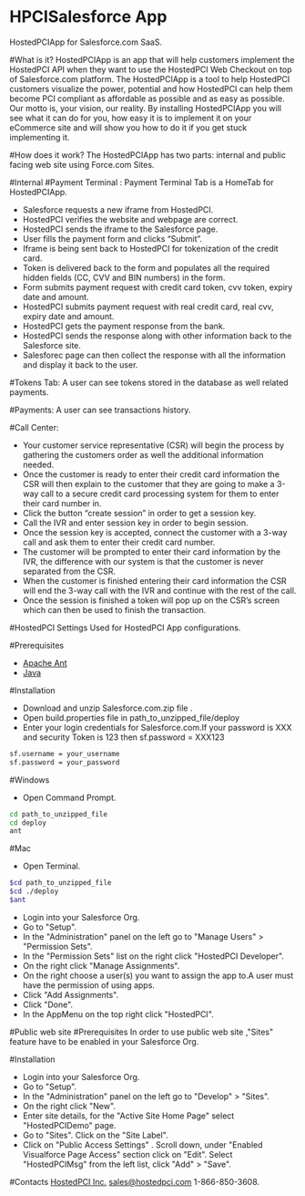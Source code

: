 # HPCISalesforce App
HostedPCIApp for Salesforce.com SaaS.

#What is it?
HostedPCIApp is an app that will help customers implement the HostedPCI API when they want to use the HostedPCI Web Checkout on top of Salesforce.com platform. The HostedPCIApp is a  tool to help HostedPCI customers visualize the power, potential and how HostedPCI can help them become PCI compliant as affordable as possible and as easy as possible. Our motto is, your vision, our reality. By installing HostedPCIApp you will see what it can do for you, how easy it is to implement it on your eCommerce site and will show you how to do it if you get stuck implementing it.

#How does it work?
The HostedPCIApp has two parts: internal and public facing web site using Force.com Sites.

#Internal
#Payment Terminal :
Payment Terminal Tab is  a HomeTab for HostedPCIApp.

- Salesforce requests a new iframe from HostedPCI.
- HostedPCI verifies the website and webpage are correct.
- HostedPCI sends the iframe to the Salesforce page.
- User fills the payment form and clicks “Submit”.
- Iframe is being sent back to HostedPCI for tokenization of the credit card.
- Token is delivered back to the form and populates all the required hidden fields (CC, CVV and BIN numbers) in the form.
- Form submits payment request with credit card token, cvv token, expiry date and amount.
- HostedPCI submits payment request with real credit card, real cvv, expiry date and amount.
- HostedPCI gets the payment response from the bank.
- HostedPCI sends the response along with other information back to the Salesforce site.
- Salesforec page can then collect the response with all the information and display it back to the user.

#Tokens Tab:
A user can see tokens stored in the database as well related payments.

#Payments:
A user can see  transactions history.

#Call Center:
- Your customer service representative (CSR) will begin the process by gathering the customers order as well the additional information needed.
- Once the customer is ready to enter their credit card information the CSR will then explain to the customer that they are going to make a 3-way call to a secure credit card processing system for them to enter their card number in.
- Click the button “create session” in order to get a session key.
- Call the IVR and enter session key in order to begin session.
- Once the session key is accepted, connect the customer with a 3-way call and ask them to enter their credit card number. 
- The customer will be prompted to enter their card information by the IVR, the difference with our system is that the customer is never separated from the CSR.
- When the customer is finished entering their card information the CSR will end the 3-way call with the IVR and continue with the rest of the call. 
- Once the session is finished a token will pop up on the CSR’s screen which can then be used to finish the transaction. 



#HostedPCI Settings
Used for HostedPCI App configurations.

#Prerequisites
- [Apache Ant](http://ant.apache.org/bindownload.cgi)
- [Java](https://java.com/en/download/)

#Installation
- Download and unzip Salesforce.com.zip file .
- Open build.properties file in path_to_unzipped_file/deploy
- Enter your login credentials for Salesforce.com.If your password is XXX and security Token is 123 then
sf.password = XXX123
```sh
sf.username = your_username
sf.password = your_password
```

#Windows
- Open Command Prompt.
```sh
cd path_to_unzipped_file
cd deploy
ant
```
#Mac
- Open Terminal.
```sh
$cd path_to_unzipped_file
$cd ./deploy
$ant
```
- Login into your Salesforce Org.
- Go to "Setup".
- In the "Administration" panel on the left go to "Manage Users" > "Permission Sets".
- In the "Permission Sets" list on the right click "HostedPCI Developer".
- On the right click "Manage Assignments".
- On the right choose a user(s) you want to assign the app to.A user must have  the permission of using  apps.
- Click "Add Assignments".
- Click "Done".
- In the AppMenu on the top right click "HostedPCI".

#Public web site
#Prerequisites
In order to use public web site ,"Sites" feature have to be enabled in your Salesforce Org.

#Installation
- Login into your Salesforce Org.
- Go to "Setup".
- In the "Administration" panel on the left go to "Develop" > "Sites".
- On the right click "New".
- Enter site details, for the "Active Site Home Page" select "HostedPCIDemo" page.
- Go to "Sites". Click on the "Site Label".
- Click on "Public Access Settings" . Scroll down, under "Enabled Visualforce Page Access" section click on "Edit". Select "HostedPCIMsg" from the left list, click "Add" > "Save".

#Contacts
[HostedPCI Inc.]( http://www.hostedpci.com/) sales@hostedpci.com 1-866-850-3608.
